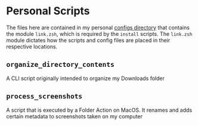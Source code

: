 # Personal Scripts

The files here are contained in my personal [configs directory](https://github.com/charlesmc-techart/MyConfigs.git) that contains the module `link.zsh`, which is required by the `install` scripts. The `link.zsh` module dictates how the scripts and config files are placed in their respective locations.

## `organize_directory_contents`

A CLI script originally intended to organize my Downloads folder

## `process_screenshots`

A script that is executed by a Folder Action on MacOS. It renames and adds certain metadata to screenshots taken on my computer
